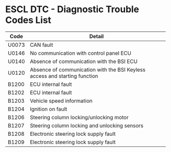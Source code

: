 # ESCL DTC - Diagnostic Trouble Codes List

| Code | Detail |
| - | - |
| U0073 | CAN fault |
| U0146 | No communication with control panel ECU |
| U0140 | Absence of communication with the BSI ECU |
| U0120 | Absence of communication with the BSI Keyless access and starting function |
| B1200 | ECU internal fault |
| B1202 | ECU internal fault |
| B1203 | Vehicle speed information |
| B1204 | Ignition on fault |
| B1206 | Steering column locking/unlocking motor |
| B1207 | Steering column locking and unlocking sensors |
| B1208 | Electronic steering lock supply fault |
| B1209 | Electronic steering lock supply fault |
